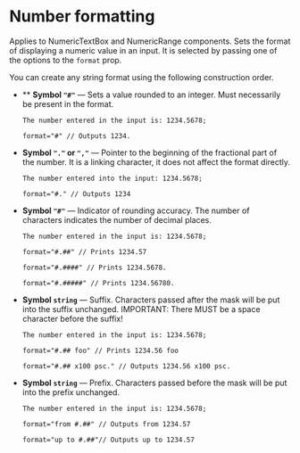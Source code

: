 # Number formatting

Applies to NumericTextBox and NumericRange components.
Sets the format of displaying a numeric value in an input.
It is selected by passing one of the options to the `format` prop.

You can create any string format using the following construction order.

* ** **Symbol `"#"`** &mdash; Sets a value rounded to an integer. Must necessarily be present in the format.

      The number entered in the input is: 1234.5678;

      format="#" // Outputs 1234.

* **Symbol `"."` or `","`** &mdash; Pointer to the beginning of the fractional part of the number. It is a linking character, it does not affect the format directly.

      The number entered into the input: 1234.5678;

      format="#." // Outputs 1234

* **Symbol `"#"`** &mdash; Indicator of rounding accuracy. The number of characters indicates the number of decimal places.

      The number entered in the input is: 1234.5678;

      format="#.##" // Prints 1234.57

      format="#.####" // Prints 1234.5678.

      format="#.#####" // Prints 1234.56780.

* **Symbol `string`** &mdash; Suffix. Characters passed after the mask will be put into the suffix unchanged.
IMPORTANT: There MUST be a space character before the suffix!

      The number entered in the input is: 1234.5678;

      format="#.## foo" // Prints 1234.56 foo

      format="#.## x100 psc." // Outputs 1234.56 x100 psc.


* **Symbol `string`** &mdash; Prefix. Characters passed before the mask will be put into the prefix unchanged.

      The number entered in the input is: 1234.5678;

      format="from #.##" // Outputs from 1234.57

      format="up to #.##"// Outputs up to 1234.57      
